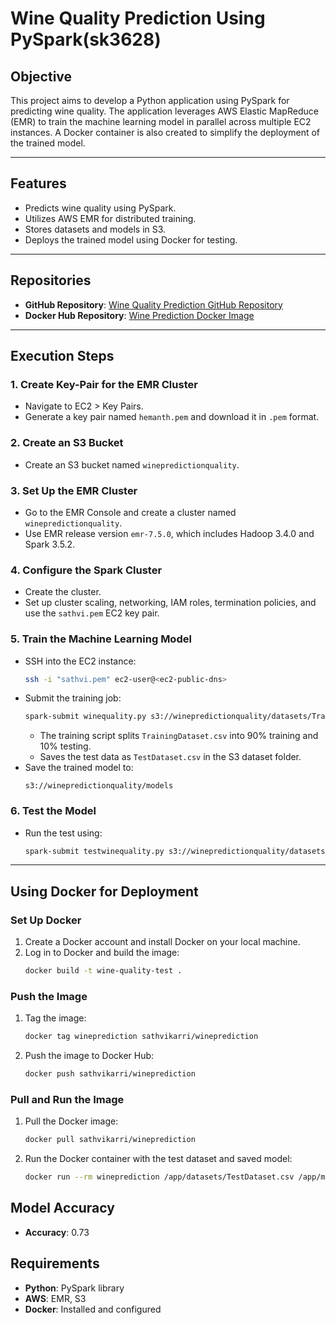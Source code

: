 
# Wine Quality Prediction Using PySpark(sk3628)

## Objective
This project aims to develop a Python application using PySpark for predicting wine quality. The application leverages AWS Elastic MapReduce (EMR) to train the machine learning model in parallel across multiple EC2 instances. A Docker container is also created to simplify the deployment of the trained model.

---

## Features
- Predicts wine quality using PySpark.
- Utilizes AWS EMR for distributed training.
- Stores datasets and models in S3.
- Deploys the trained model using Docker for testing.

---

## Repositories
- **GitHub Repository**: [Wine Quality Prediction GitHub Repository](https://github.com/SathvikaKarri/CC-Programming-Assignment-2)
- **Docker Hub Repository**: [Wine Prediction Docker Image](https://hub.docker.com/repository/docker/sathvikarri/wineprediction/general)

---

## Execution Steps

### 1. Create Key-Pair for the EMR Cluster
- Navigate to EC2 > Key Pairs.
- Generate a key pair named `hemanth.pem` and download it in `.pem` format.

### 2. Create an S3 Bucket
- Create an S3 bucket named `winepredictionquality`.

### 3. Set Up the EMR Cluster
- Go to the EMR Console and create a cluster named `winepredictionquality`.
- Use EMR release version `emr-7.5.0`, which includes Hadoop 3.4.0 and Spark 3.5.2.

### 4. Configure the Spark Cluster
- Create the cluster.
- Set up cluster scaling, networking, IAM roles, termination policies, and use the `sathvi.pem` EC2 key pair.

### 5. Train the Machine Learning Model
- SSH into the EC2 instance:
  ```bash
  ssh -i "sathvi.pem" ec2-user@<ec2-public-dns>
  ```
- Submit the training job:
  ```bash
  spark-submit winequality.py s3://winepredictionquality/datasets/TrainingDataset.csv s3://winepredictionquality/datasets/ValidationDataset.csv
  ```
  - The training script splits `TrainingDataset.csv` into 90% training and 10% testing.
  - Saves the test data as `TestDataset.csv` in the S3 dataset folder.
- Save the trained model to:
  ```text
  s3://winepredictionquality/models
  ```

### 6. Test the Model
- Run the test using:
  ```bash
  spark-submit testwinequality.py s3://winepredictionquality/datasets/TestDataset.csv s3://winepredictionquality/models
  ```

---

## Using Docker for Deployment

### Set Up Docker
1. Create a Docker account and install Docker on your local machine.
2. Log in to Docker and build the image:
   ```bash
   docker build -t wine-quality-test .
   ```

### Push the Image
1. Tag the image:
   ```bash
   docker tag wineprediction sathvikarri/wineprediction
   ```
2. Push the image to Docker Hub:
   ```bash
   docker push sathvikarri/wineprediction
   ```

### Pull and Run the Image
1. Pull the Docker image:
   ```bash
   docker pull sathvikarri/wineprediction
   ```
2. Run the Docker container with the test dataset and saved model:
   ```bash
   docker run --rm wineprediction /app/datasets/TestDataset.csv /app/models
   ```


## Model Accuracy
- **Accuracy**: 0.73

## Requirements
- **Python**: PySpark library
- **AWS**: EMR, S3
- **Docker**: Installed and configured
